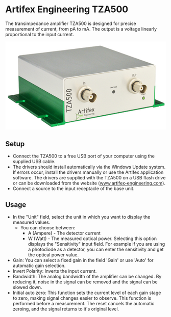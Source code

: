 # Artifex Engineering TZA500
The transimpedance amplifier TZA500 is designed for precise measurement of current, from pA to mA. The output is a voltage linearly proportional to the input current.


![TZA500](tza500.jpg)


## Setup

* Connect the TZA500 to a free USB port of your computer using the supplied USB cable.
* The drivers should install automatically via the Windows Update system. If errors occur, install the drivers manually or use the Artifex application software. The drivers are supplied with the TZA500 on a USB flash drive or can be downloaded from the website (www.artifex-engineering.com).
* Connect a source to the input receptacle of the base unit.

## Usage

* In the "Unit" field, select the unit in which you want to display the measured values.
     - You can choose between:
         - A (Ampere) - The detector current
         - W (Watt) - The measured optical power. Selecting this option displays the "Sensitivity" input field. For example if you are using a photodiode as a detector, you can enter the sensitivity and get the optical power value.
* Gain: You can select a fixed gain in the field 'Gain' or use 'Auto' for automatic gain selection.
* Invert Polarity: Inverts the input current.
* Bandwidth: The analog bandwidth of the amplifier can be changed. By reducing it, noise in the signal can be removed and the signal can be slowed down.
* Initial auto zero: This function sets the current level of each gain stage to zero, making signal changes easier to observe. This function is performed before a measurement. The reset cancels the automatic zeroing, and the signal returns to it's original level.